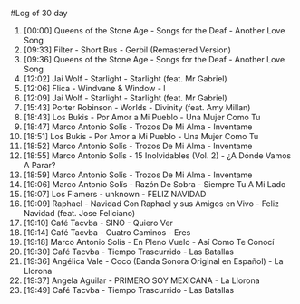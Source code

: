 #Log of 30 day

1. [00:00] Queens of the Stone Age - Songs for the Deaf - Another Love Song
1. [09:33] Filter - Short Bus - Gerbil (Remastered Version)
1. [09:36] Queens of the Stone Age - Songs for the Deaf - Another Love Song
1. [12:02] Jai Wolf - Starlight - Starlight (feat. Mr Gabriel)
1. [12:06] Flica - Windvane & Window - l
1. [12:09] Jai Wolf - Starlight - Starlight (feat. Mr Gabriel)
1. [15:43] Porter Robinson - Worlds - Divinity (feat. Amy Millan)
1. [18:43] Los Bukis - Por Amor a Mi Pueblo - Una Mujer Como Tu
1. [18:47] Marco Antonio Solís - Trozos De Mi Alma - Inventame
1. [18:51] Los Bukis - Por Amor a Mi Pueblo - Una Mujer Como Tu
1. [18:52] Marco Antonio Solís - Trozos De Mi Alma - Inventame
1. [18:55] Marco Antonio Solís - 15 Inolvidables (Vol. 2) - ¿A Dónde Vamos A Parar?
1. [18:59] Marco Antonio Solís - Trozos De Mi Alma - Inventame
1. [19:06] Marco Antonio Solís - Razón De Sobra - Siempre Tu A Mi Lado
1. [19:07] Los Flamers - unknown - FELIZ NAVIDAD
1. [19:09] Raphael - Navidad Con Raphael y sus Amigos en Vivo - Feliz Navidad (feat. Jose Feliciano)
1. [19:10] Café Tacvba - SINO - Quiero Ver
1. [19:14] Café Tacvba - Cuatro Caminos - Eres
1. [19:18] Marco Antonio Solís - En Pleno Vuelo - Así Como Te Conocí
1. [19:30] Café Tacvba - Tiempo Trascurrido - Las Batallas
1. [19:36] Angélica Vale - Coco (Banda Sonora Original en Español) - La Llorona
1. [19:37] Angela Aguilar - PRIMERO SOY MEXICANA - La Llorona
1. [19:49] Café Tacvba - Tiempo Trascurrido - Las Batallas
